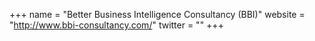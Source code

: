 +++
name = "Better Business Intelligence Consultancy (BBI)"
website = "http://www.bbi-consultancy.com/"
twitter = ""
+++